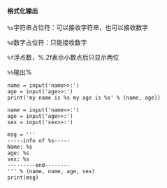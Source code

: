 #### 格式化输出
`%s`字符串占位符：可以接收字符串，也可以接收数字

`%d`数字占位符：只能接收数字

`%f`浮点数，%.2f表示小数点后只显示两位

`%%`输出%
```
name = input('name>>:')
age = input('age>>:')
print('my name is %s my age is %s' % (name, age))
```

```
name = input('name>>:')
age = input('age>>:')
sex = input('sex>>:')

msg = '''
-----info of %s-----
Name: %s
age: %s
sex: %s
---------end--------
''' % (name, name, age, sex)
print(msg)
```
